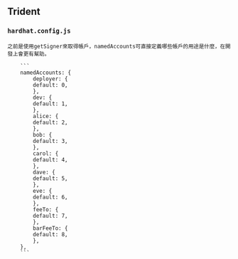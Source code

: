 ## Trident

### `hardhat.config.js`

    之前是使用getSigner來取得帳戶，namedAccounts可直接定義哪些帳戶的用途是什麼，在開發上會更有幫助。

        ```
        namedAccounts: {
            deployer: {
            default: 0,
            },
            dev: {
            default: 1,
            },
            alice: {
            default: 2,
            },
            bob: {
            default: 3,
            },
            carol: {
            default: 4,
            },
            dave: {
            default: 5,
            },
            eve: {
            default: 6,
            },
            feeTo: {
            default: 7,
            },
            barFeeTo: {
            default: 8,
            },
        },
        ```
